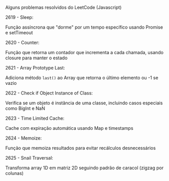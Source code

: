 Alguns problemas resolvidos do LeetCode (Javascript)

2619 - Sleep:

Função assíncrona que "dorme" por um tempo específico usando Promise e setTimeout

2620 - Counter:

Função que retorna um contador que incrementa a cada chamada, usando closure para manter o estado

2621 - Array Prototype Last:

Adiciona método `last()` ao Array que retorna o último elemento ou -1 se vazio

2622 - Check if Object Instance of Class:

Verifica se um objeto é instância de uma classe, incluindo casos especiais como BigInt e NaN

2623 - Time Limited Cache:

Cache com expiração automática usando Map e timestamps

2624 - Memoize:

Função que memoiza resultados para evitar recálculos desnecessários

2625 - Snail Traversal:

Transforma array 1D em matriz 2D seguindo padrão de caracol (zigzag por colunas)

